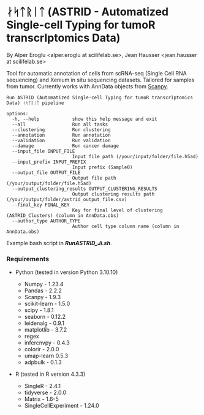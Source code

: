 # ᛅᛋᛏᚱᛁᛏ (ASTRID - Automatized Single-cell Typing for tumoR transcrIptomics Data)

By Alper Eroglu <alper.eroglu at scilifelab.se>, Jean Hausser <jean.hausser at scilifelab.se>

Tool for automatic annotation of cells from scRNA-seq (Single Cell RNA sequencing) and Xenium in situ sequencing datasets. Tailored for samples from tumor. Currently works with AnnData objects from [Scanpy](https://scanpy.readthedocs.io/en/stable/).

```
Run ASTRID (Automatized Single-cell Typing for tumoR transcrIptomics Data) ᛅᛋᛏᚱᛁᛏ pipeline

options:
  -h, --help            show this help message and exit
  --all                 Run all tasks
  --clustering          Run clustering
  --annotation          Run annotation
  --validation          Run validation
  --damage              Run cancer damage
  --input_file INPUT_FILE
                        Input file path (/your/input/folder/file.h5ad)
  --input_prefix INPUT_PREFIX
                        Input prefix (Sample0)
  --output_file OUTPUT_FILE
                        Output file path (/your/output/folder/file.h5ad)
  --output_clustering_results OUTPUT_CLUSTERING_RESULTS
                        Output clustering results path (/your/output/folder/astrid_output_file.csv)
  --final_key FINAL_KEY
                        Key for final level of clustering (ASTRID_Clusters) (column in AnnData.obs) 
  --author_type AUTHOR_TYPE
                        Author cell type column name (column in AnnData.obs)

```

Example bash script in ***RunASTRID_Ji.sh***.

### **Requirements**

* Python (tested in version Python 3.10.10)
  * Numpy - 1.23.4
  * Pandas - 2.2.2
  * Scanpy - 1.9.3
  * scikit-learn - 1.5.0
  * scipy - 1.8.1
  * seaborn - 0.12.2
  * leidenalg - 0.9.1
  * matplotlib - 3.7.2
  * regex
  * infercnvpy - 0.4.3
  * colorir - 2.0.0
  * umap-learn 0.5.3
  * adpbulk - 0.1.3    

* R (tested in R version 4.3.3)
  * SingleR - 2.4.1
  * tidyverse - 2.0.0
  * Matrix - 1.6-5
  * SingleCellExperiment - 1.24.0

